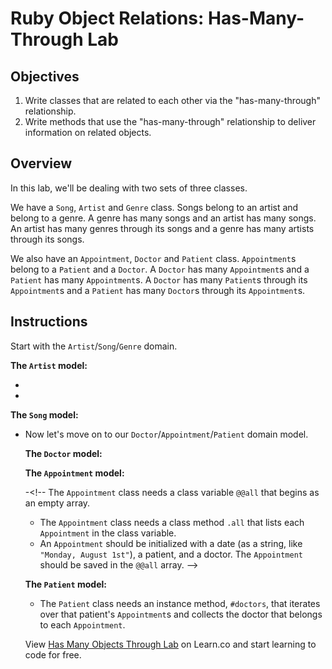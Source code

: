 # Ruby Object Relations: Has-Many-Through Lab

## Objectives

1.  Write classes that are related to each other via the "has-many-through"
    relationship.
2.  Write methods that use the "has-many-through" relationship to deliver
    information on related objects.

## Overview

In this lab, we'll be dealing with two sets of three classes.

We have a `Song`, `Artist` and `Genre` class. Songs belong to an artist and
belong to a genre. A genre has many songs and an artist has many songs. An
artist has many genres through its songs and a genre has many artists through
its songs.

We also have an `Appointment`, `Doctor` and `Patient` class. `Appointment`s belong
to a `Patient` and a `Doctor`. A `Doctor` has many `Appointment`s and a `Patient` has
many `Appointment`s. A `Doctor` has many `Patient`s through its `Appointment`s and a
`Patient` has many `Doctor`s through its `Appointment`s.

## Instructions

Start with the `Artist`/`Song`/`Genre` domain.

**The `Artist` model:**

- <!-- The `Artist` class needs a class variable `@@all` that begins as an empty array
- xThe `Artist` class needs a class method `.all` that lists each artist in the
  xclass variable
- xAn artist is initialized with a name and is saved in the `@@all` array.
 -->

- <!-- The `Artist` class needs an instance method, `#new_song`, that takes in an
  argument of a name and genre creates a new song. That song should know that it
  belongs to the artist. -->

- <!-- The `Artist` class needs an instance method, `#songs`, that iterates through all
  songs and finds the songs that belong to that artist. Try using `select` to
  achieve this. -->

<!-- - The `Artist` class needs an instance method, `#genres` that iterates over that
  artist's songs and collects the genre of each song.
 -->
**The `Song` model:**

- <!-- The `Song` class needs a class variable `@@all` that begins as an empty array.
- The `Song` class needs a class method `.all` that lists each song in the class
  variable.
- A song should be initialized with a name, an artist, and a genre, and be saved
  in the `@@all` array.
 -->
**The `Genre` model:**
<!--
- The `Genre` class needs a class variable `@@all` that begins as an empty array.
- The `Genre` class needs a class method `.all` that lists each genre in the class
  variable.
- A genre should be initialized with a name and be saved in the `@@all` array.
 -->

<!-- - The `Genre` class needs an instance method, `#songs`, that iterates through all
  songs and finds the songs that belong to that genre. -->

<!-- - The `Genre` class needs an instance method, `#artists`, that iterates over the
  genre's collection of songs and collects the artist that owns each song. -->

Now let's move on to our `Doctor`/`Appointment`/`Patient` domain model.

**The `Doctor` model:**
<!--
- The `Doctor` class needs a class variable `@@all` that begins as an empty array.
- The `Doctor` class needs a class method `.all` that lists each doctor in the
  class variable.
- A doctor should be initialized with a name and be saved in the `@@all` array.
-  -->
<!-- The `Doctor` class needs an instance method, `#new_appointment`, that takes in a
  an instance of the `Patient` class and a date, and creates a new `Appointment`. That
  `Appointment` should know that it belongs to the doctor
   -->
<!-- - The `Doctor` class needs an instance method, `#appointments`, that iterates
  through all `Appointment`s and finds those belonging to this doctor.
   -->
<!-- - The `Doctor` class needs an instance method, `#patients`, that iterates over
  that doctor's `Appointment`s and collects the patient that belongs to each
  `Appointment`s.
 -->
**The `Appointment` model:**

-<!--  The `Appointment` class needs a class variable `@@all` that begins as an empty array.
- The `Appointment` class needs a class method `.all` that lists each `Appointment`
  in the class variable.
- An `Appointment` should be initialized with a date (as a string, like `"Monday, August 1st"`), a patient, and a doctor. The `Appointment` should be saved in the
  `@@all` array. -->

**The `Patient` model:**

<!-- - The `Patient` class needs a class variable `@@all` that begins as an empty array.
- The `Patient` class needs a class method `.all` that lists each patient in the
  class variable.
- A patient is instantiated with a name and be saved in the `@@all` array.
 -->
<!-- - The `Patient` class needs an instance method, `#new_appointment`, that takes in
  an argument of a doctor and a date and creates a new `Appointment`. The
  `Appointment` should know that it belongs to the patient
   -->
 <!--  - The `Patient` class needs an instance method, `#appointments`, that iterates
  through the `Appointment`s array and returns `Appointment`s that belong to the
  patient. -->

- The `Patient` class needs an instance method, `#doctors`, that iterates over
  that patient's `Appointment`s and collects the doctor that belongs to each
  `Appointment`.

<p class='util--hide'>View <a href='https://learn.co/lessons/ruby-objects-has-many-through-lab'>Has Many Objects Through Lab</a> on Learn.co and start learning to code for free.</p>
